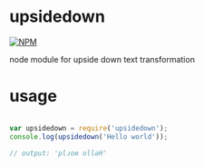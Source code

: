 upsidedown
==========

[![NPM](https://nodei.co/npm/upsidedown.png)](https://nodei.co/npm/upsidedown/)

node module for upside down text transformation

usage
=====

```javascript

var upsidedown = require('upsidedown');
console.log(upsidedown('Hello world'));

// output: 'plɹoʍ ollǝH'

```
